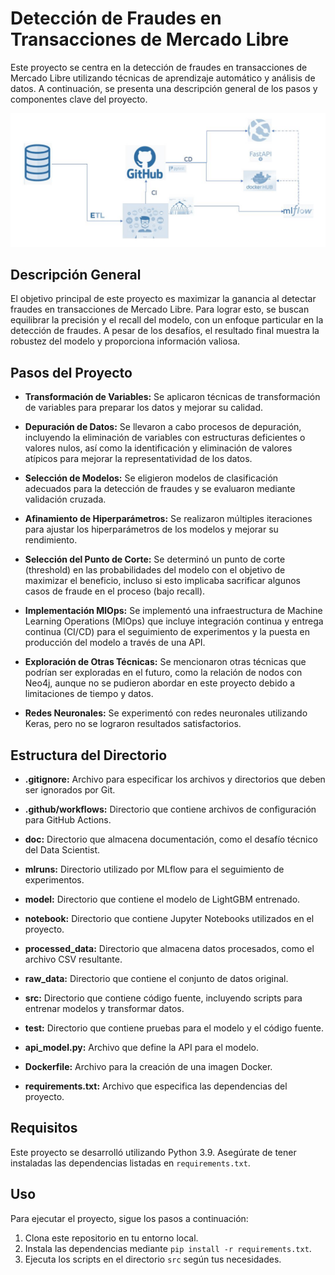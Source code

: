 # Detección de Fraudes en Transacciones de Mercado Libre

Este proyecto se centra en la detección de fraudes en transacciones de Mercado Libre utilizando técnicas de aprendizaje automático y análisis de datos. A continuación, se presenta una descripción general de los pasos y componentes clave del proyecto.

![Ejemplo de Imagen](doc\proceso.JPG)


## Descripción General

El objetivo principal de este proyecto es maximizar la ganancia al detectar fraudes en transacciones de Mercado Libre. Para lograr esto, se buscan equilibrar la precisión y el recall del modelo, con un enfoque particular en la detección de fraudes. A pesar de los desafíos, el resultado final muestra la robustez del modelo y proporciona información valiosa.

## Pasos del Proyecto

- **Transformación de Variables:** Se aplicaron técnicas de transformación de variables para preparar los datos y mejorar su calidad.

- **Depuración de Datos:** Se llevaron a cabo procesos de depuración, incluyendo la eliminación de variables con estructuras deficientes o valores nulos, así como la identificación y eliminación de valores atípicos para mejorar la representatividad de los datos.

- **Selección de Modelos:** Se eligieron modelos de clasificación adecuados para la detección de fraudes y se evaluaron mediante validación cruzada.

- **Afinamiento de Hiperparámetros:** Se realizaron múltiples iteraciones para ajustar los hiperparámetros de los modelos y mejorar su rendimiento.

- **Selección del Punto de Corte:** Se determinó un punto de corte (threshold) en las probabilidades del modelo con el objetivo de maximizar el beneficio, incluso si esto implicaba sacrificar algunos casos de fraude en el proceso (bajo recall).

- **Implementación MlOps:** Se implementó una infraestructura de Machine Learning Operations (MlOps) que incluye integración continua y entrega continua (CI/CD) para el seguimiento de experimentos y la puesta en producción del modelo a través de una API.

- **Exploración de Otras Técnicas:** Se mencionaron otras técnicas que podrían ser exploradas en el futuro, como la relación de nodos con Neo4j, aunque no se pudieron abordar en este proyecto debido a limitaciones de tiempo y datos.

- **Redes Neuronales:** Se experimentó con redes neuronales utilizando Keras, pero no se lograron resultados satisfactorios.

## Estructura del Directorio

- **.gitignore:** Archivo para especificar los archivos y directorios que deben ser ignorados por Git.

- **.github/workflows:** Directorio que contiene archivos de configuración para GitHub Actions.

- **doc:** Directorio que almacena documentación, como el desafío técnico del Data Scientist.

- **mlruns:** Directorio utilizado por MLflow para el seguimiento de experimentos.

- **model:** Directorio que contiene el modelo de LightGBM entrenado.

- **notebook:** Directorio que contiene Jupyter Notebooks utilizados en el proyecto.

- **processed_data:** Directorio que almacena datos procesados, como el archivo CSV resultante.

- **raw_data:** Directorio que contiene el conjunto de datos original.

- **src:** Directorio que contiene código fuente, incluyendo scripts para entrenar modelos y transformar datos.

- **test:** Directorio que contiene pruebas para el modelo y el código fuente.

- **api_model.py:** Archivo que define la API para el modelo.

- **Dockerfile:** Archivo para la creación de una imagen Docker.

- **requirements.txt:** Archivo que especifica las dependencias del proyecto.

## Requisitos

Este proyecto se desarrolló utilizando Python 3.9. Asegúrate de tener instaladas las dependencias listadas en `requirements.txt`.

## Uso

Para ejecutar el proyecto, sigue los pasos a continuación:

1. Clona este repositorio en tu entorno local.
2. Instala las dependencias mediante `pip install -r requirements.txt`.
3. Ejecuta los scripts en el directorio `src` según tus necesidades.

